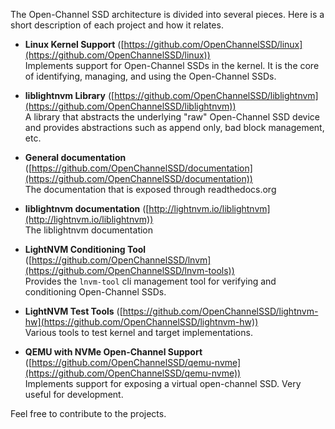 The Open-Channel SSD architecture is divided into several pieces. Here is a short description of each project and how it relates.

   - **Linux Kernel Support**
     ([https://github.com/OpenChannelSSD/linux](https://github.com/OpenChannelSSD/linux)) <br>
      Implements support for Open-Channel SSDs in the kernel. It is the core of identifying, managing, and using the Open-Channel SSDs.
      
   - **liblightnvm Library**
     ([https://github.com/OpenChannelSSD/liblightnvm](https://github.com/OpenChannelSSD/liblightnvm))<br>
      A library that abstracts the underlying "raw" Open-Channel SSD device and provides abstractions such as append only, bad block management, etc.
   
   - **General documentation**
     ([https://github.com/OpenChannelSSD/documentation](https://github.com/OpenChannelSSD/documentation))<br>
      The documentation that is exposed through readthedocs.org
      
   - **liblightnvm documentation**
     ([http://lightnvm.io/liblightnvm](http://lightnvm.io/liblightnvm))<br>
      The liblightnvm documentation
      
   - **LightNVM Conditioning Tool**
     ([https://github.com/OpenChannelSSD/lnvm](https://github.com/OpenChannelSSD/lnvm-tools))
     <br>
      Provides the `lnvm-tool` cli management tool for verifying and conditioning Open-Channel SSDs.

   - **LightNVM Test Tools**
     ([https://github.com/OpenChannelSSD/lightnvm-hw](https://github.com/OpenChannelSSD/lightnvm-hw))<br>
      Various tools to test kernel and target implementations.

   - **QEMU with NVMe Open-Channel Support**
     ([https://github.com/OpenChannelSSD/qemu-nvme](https://github.com/OpenChannelSSD/qemu-nvme))<br>
      Implements support for exposing a virtual open-channel SSD. Very useful for development.


   
Feel free to contribute to the projects.
